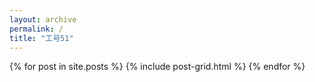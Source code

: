 ```yaml
---
layout: archive
permalink: /
title: "工号51"
---
```


<div class="tiles">
{% for post in site.posts %}
	{% include post-grid.html %}
{% endfor %}
</div><!-- /.tiles -->
